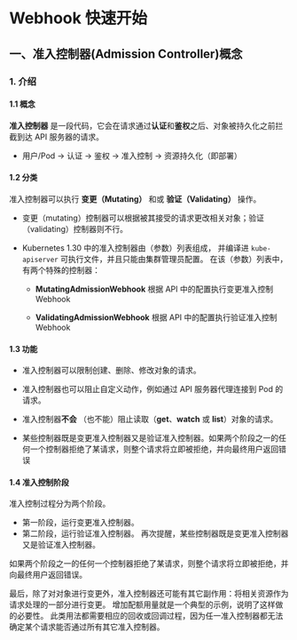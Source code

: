 # Webhook 快速开始

## 一、准入控制器(Admission Controller)概念

### 1. 介绍

#### 1.1 概念

**准入控制器** 是一段代码，它会在请求通过**认证**和**鉴权**之后、对象被持久化之前拦截到达 API 服务器的请求。

- 用户/Pod -> 认证 -> 鉴权 -> 准入控制 -> 资源持久化（即部署）

#### 1.2 分类

准入控制器可以执行 **变更（Mutating）** 和或 **验证（Validating）** 操作。

- 变更（mutating）控制器可以根据被其接受的请求更改相关对象；验证（validating）控制器则不行。

- Kubernetes 1.30 中的准入控制器由（参数）列表组成， 并编译进 `kube-apiserver` 可执行文件，并且只能由集群管理员配置。 在该（参数）列表中，有两个特殊的控制器：
  
  - **MutatingAdmissionWebhook** 根据 API 中的配置执行变更准入控制 Webhook
  
  - **ValidatingAdmissionWebhook** 根据 API 中的配置执行验证准入控制 Webhook

#### 1.3 功能

- 准入控制器可以限制创建、删除、修改对象的请求。 

- 准入控制器也可以阻止自定义动作，例如通过 API 服务器代理连接到 Pod 的请求。 

- 准入控制器**不会** （也不能）阻止读取（**get**、**watch** 或 **list**）对象的请求。

- 某些控制器既是变更准入控制器又是验证准入控制器。如果两个阶段之一的任何一个控制器拒绝了某请求，则整个请求将立即被拒绝，并向最终用户返回错误

#### 1.4 准入控制阶段

准入控制过程分为两个阶段。
- 第一阶段，运行变更准入控制器。
- 第二阶段，运行验证准入控制器。 再次提醒，某些控制器既是变更准入控制器又是验证准入控制器。

如果两个阶段之一的任何一个控制器拒绝了某请求，则整个请求将立即被拒绝，并向最终用户返回错误。

最后，除了对对象进行变更外，准入控制器还可能有其它副作用：将相关资源作为请求处理的一部分进行变更。 增加配额用量就是一个典型的示例，说明了这样做的必要性。 此类用法都需要相应的回收或回调过程，因为任一准入控制器都无法确定某个请求能否通过所有其它准入控制器。

# 
